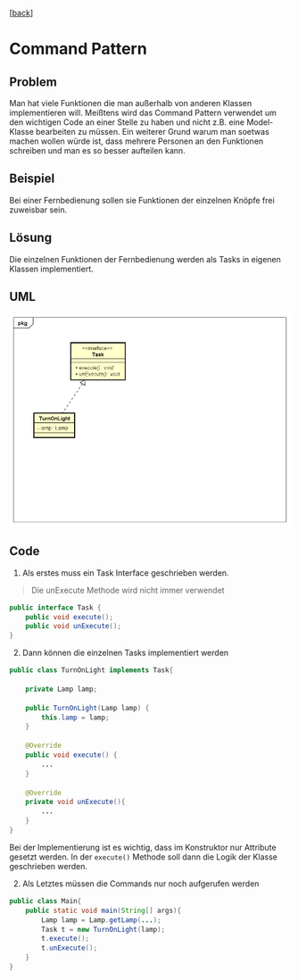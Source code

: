 [[back](../README.md)]

# Command Pattern

## Problem

Man hat viele Funktionen die man außerhalb von anderen Klassen implementieren will. Meißtens wird das Command Pattern verwendet um den wichtigen Code an einer Stelle zu haben und nicht z.B. eine Model-Klasse bearbeiten zu müssen. Ein weiterer Grund warum man soetwas machen wollen würde ist, dass mehrere Personen an den Funktionen schreiben und man es so besser aufteilen kann.

## Beispiel

Bei einer Fernbedienung sollen sie Funktionen der einzelnen Knöpfe frei zuweisbar sein. 

## Lösung

Die einzelnen Funktionen der Fernbedienung werden als Tasks in eigenen Klassen implementiert.

## UML

![Command UML-Diagramm](CommandUML.png "Command")

## Code

1) Als erstes muss ein Task Interface geschrieben werden.

> Die unExecute Methode wird nicht immer verwendet

```java
public interface Task {
    public void execute();
    public void unExecute();
}
```

2) Dann können die einzelnen Tasks implementiert werden

```java
public class TurnOnLight implements Task{

    private Lamp lamp;

    public TurnOnLight(Lamp lamp) {
        this.lamp = lamp;
    }

    @Override
    public void execute() {
        ...
    }

    @Override
    private void unExecute(){
    	...
    }
}
```
Bei der Implementierung ist es wichtig, dass im Konstruktor nur Attribute gesetzt werden. In der `execute()` Methode soll dann die Logik der Klasse geschrieben werden.

2) Als Letztes müssen die Commands nur noch aufgerufen werden

```java
public class Main{
	public static void main(String[] args){
		Lamp lamp = Lamp.getLamp(...);
		Task t = new TurnOnLight(lamp);
		t.execute();
		t.unExecute();
	}
}
```
